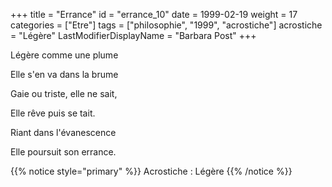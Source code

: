 +++
title = "Errance"
id = "errance_10"
date = 1999-02-19
weight = 17
categories = ["Etre"]
tags = ["philosophie", "1999", "acrostiche"]
acrostiche = "Légère"
LastModifierDisplayName = "Barbara Post"
+++

Légère comme une plume

Elle s'en va dans la brume

Gaie ou triste, elle ne sait,

Elle rêve puis se tait.

Riant dans l'évanescence

Elle poursuit son errance.

{{% notice style="primary" %}}
Acrostiche : Légère
{{% /notice %}}
